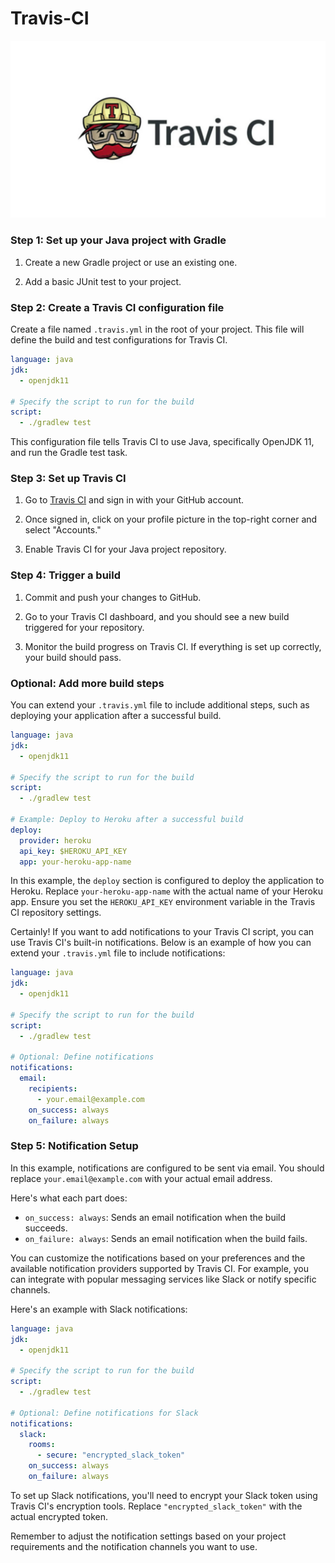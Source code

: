 # Travis-CI

![Alt Text](https://raw.githubusercontent.com/spkdroid/Travis-CI/master/z1cd1n2e6g2i6492lkhh.webp)


### Step 1: Set up your Java project with Gradle

1. Create a new Gradle project or use an existing one.

2. Add a basic JUnit test to your project.

### Step 2: Create a Travis CI configuration file

Create a file named `.travis.yml` in the root of your project. This file will define the build and test configurations for Travis CI.

```yaml
language: java
jdk:
  - openjdk11

# Specify the script to run for the build
script:
  - ./gradlew test
```

This configuration file tells Travis CI to use Java, specifically OpenJDK 11, and run the Gradle test task.

### Step 3: Set up Travis CI

1. Go to [Travis CI](https://travis-ci.org/) and sign in with your GitHub account.

2. Once signed in, click on your profile picture in the top-right corner and select "Accounts."

3. Enable Travis CI for your Java project repository.

### Step 4: Trigger a build

1. Commit and push your changes to GitHub.

2. Go to your Travis CI dashboard, and you should see a new build triggered for your repository.

3. Monitor the build progress on Travis CI. If everything is set up correctly, your build should pass.

### Optional: Add more build steps

You can extend your `.travis.yml` file to include additional steps, such as deploying your application after a successful build.

```yaml
language: java
jdk:
  - openjdk11

# Specify the script to run for the build
script:
  - ./gradlew test

# Example: Deploy to Heroku after a successful build
deploy:
  provider: heroku
  api_key: $HEROKU_API_KEY
  app: your-heroku-app-name
```

In this example, the `deploy` section is configured to deploy the application to Heroku. Replace `your-heroku-app-name` with the actual name of your Heroku app. Ensure you set the `HEROKU_API_KEY` environment variable in the Travis CI repository settings.


Certainly! If you want to add notifications to your Travis CI script, you can use Travis CI's built-in notifications. Below is an example of how you can extend your `.travis.yml` file to include notifications:

```yaml
language: java
jdk:
  - openjdk11

# Specify the script to run for the build
script:
  - ./gradlew test

# Optional: Define notifications
notifications:
  email:
    recipients:
      - your.email@example.com
    on_success: always
    on_failure: always
```

### Step 5: Notification Setup

In this example, notifications are configured to be sent via email. You should replace `your.email@example.com` with your actual email address.

Here's what each part does:

- `on_success: always`: Sends an email notification when the build succeeds.
- `on_failure: always`: Sends an email notification when the build fails.

You can customize the notifications based on your preferences and the available notification providers supported by Travis CI. For example, you can integrate with popular messaging services like Slack or notify specific channels.

Here's an example with Slack notifications:

```yaml
language: java
jdk:
  - openjdk11

# Specify the script to run for the build
script:
  - ./gradlew test

# Optional: Define notifications for Slack
notifications:
  slack:
    rooms:
      - secure: "encrypted_slack_token"
    on_success: always
    on_failure: always
```

To set up Slack notifications, you'll need to encrypt your Slack token using Travis CI's encryption tools. Replace `"encrypted_slack_token"` with the actual encrypted token.

Remember to adjust the notification settings based on your project requirements and the notification channels you want to use.
